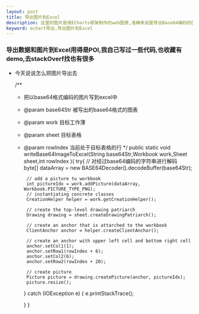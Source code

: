 ```yaml
---
layout: post
title: 导出图片到Excel
description: 这里的图片是用ECharts框架制作的web图表,准确来说是导出Base64编码的图片
keyword: echart导出,导出图片到Excel
---
```


### 导出数据和图片到Excel用得是POI,我自己写过一些代码,也收藏有demo,去stackOverf找也有很多

* 今天说说怎么把图片导出去

	
	
	/**
	 *  把以base64格式编码的图片写到excel中
	 * @param base64Str 被写出的base64格式的图表
	 * @param work  目标工作薄
	 * @param sheet 目标表格
	 * @param rowIndex 当前处于目标表格的行
	 */
	public static void writeBase64ImageToExcel(String base64Str,Workbook work,Sheet sheet,int rowIndex ){
		try{ 
			// 对经过base64编码的字符串进行解码
			byte[] dataArray = new BASE64Decoder().decodeBuffer(base64Str);

			// add a picture tu workbook
			int pictureIdx = work.addPicture(dataArray, Workbook.PICTURE_TYPE_PNG);
			// instantiating concrete classes
			CreationHelper helper = work.getCreationHelper();

			// create the top-level drawing patriarch
			Drawing drawing = sheet.createDrawingPatriarch();

			// create an anchor that is attarched to the workbook
			ClientAnchor anchor = helper.createClientAnchor();

			// create an anchor with upper left cell and bottom right cell
			anchor.setCol1(1);
			anchor.setRow1(rowIndex + 6);
			anchor.setCol2(6);
			anchor.setRow2(rowIndex + 20);

			// create picture
			Picture picture = drawing.createPicture(anchor, pictureIdx);
			picture.resize();
		} catch (IOException e) {
			e.printStackTrace();
			
		}
	}